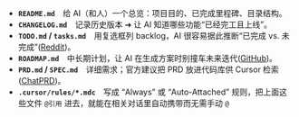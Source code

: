 - **`README.md`** 给 AI（和人）一个总览：项目目的、已完成里程碑、目录结构。
- **`CHANGELOG.md`** 记录历史版本 ➜ 让 AI 知道哪些功能“已经完工且上线”。
- **`TODO.md` / `tasks.md`** 用复选框列 backlog，AI 很容易据此推断“已完成 vs. 未完成”([Reddit](https://www.reddit.com/r/cursor/comments/1isi5br/ive_learnt_how_to_cursor_and_you_can_too_3/?utm_source=chatgpt.com "I've learnt how to Cursor, and you can too! 3 problems solved - Reddit"))。
- **`ROADMAP.md`** 中长期计划，让 AI 在生成方案时别撞车未来迭代([GitHub](https://github.com/digitalchild/cursor-best-practices?utm_source=chatgpt.com "Best practices when using Cursor the AI editor. - GitHub"))。
- **`PRD.md` / `SPEC.md`** 详细需求；官方建议把 PRD 放进代码库供 Cursor 检索([ChatPRD](https://www.chatprd.ai/resources/PRD-for-Cursor?utm_source=chatgpt.com "Resources / Best Practices for Using PRDs with Cursor - ChatPRD"))。
- **`.cursor/rules/*.mdc`** 写成 “Always” 或 “Auto-Attached” 规则，把上面这些文件 `@引用` 进去，就能在相关对话里自动携带而无需手动 `@`